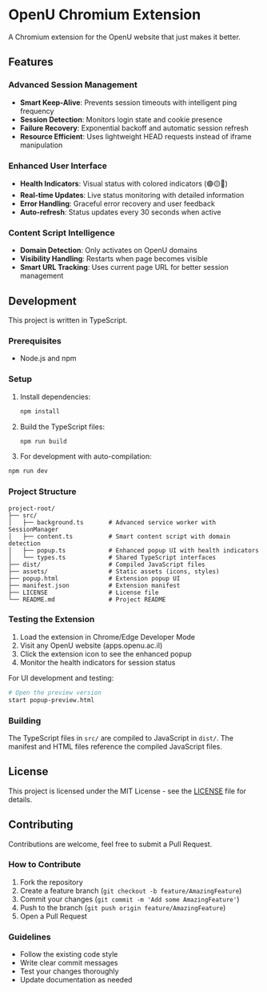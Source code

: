 # OpenU Chromium Extension
A Chromium extension for the OpenU website that just makes it better.

## Features

### Advanced Session Management
- **Smart Keep-Alive**: Prevents session timeouts with intelligent ping frequency
- **Session Detection**: Monitors login state and cookie presence
- **Failure Recovery**: Exponential backoff and automatic session refresh
- **Resource Efficient**: Uses lightweight HEAD requests instead of iframe manipulation

### Enhanced User Interface
- **Health Indicators**: Visual status with colored indicators (🟢🟡🔴)
- **Real-time Updates**: Live status monitoring with detailed information
- **Error Handling**: Graceful error recovery and user feedback
- **Auto-refresh**: Status updates every 30 seconds when active

### Content Script Intelligence
- **Domain Detection**: Only activates on OpenU domains
- **Visibility Handling**: Restarts when page becomes visible
- **Smart URL Tracking**: Uses current page URL for better session management

## Development

This project is written in TypeScript.

### Prerequisites
- Node.js and npm

### Setup
1. Install dependencies:
   ```bash
   npm install
   ```

2. Build the TypeScript files:
   ```bash
   npm run build
   ```

3. For development with auto-compilation:
```bash
npm run dev
```

### Project Structure
```
project-root/
├── src/
│   ├── background.ts       # Advanced service worker with SessionManager
│   ├── content.ts          # Smart content script with domain detection
│   ├── popup.ts            # Enhanced popup UI with health indicators
│   └── types.ts            # Shared TypeScript interfaces
├── dist/                   # Compiled JavaScript files
├── assets/                 # Static assets (icons, styles)
├── popup.html              # Extension popup UI
├── manifest.json           # Extension manifest
├── LICENSE                 # License file
└── README.md               # Project README
```

### Testing the Extension
1. Load the extension in Chrome/Edge Developer Mode
2. Visit any OpenU website (apps.openu.ac.il)
3. Click the extension icon to see the enhanced popup
4. Monitor the health indicators for session status

For UI development and testing:
```bash
# Open the preview version
start popup-preview.html
```

### Building
The TypeScript files in `src/` are compiled to JavaScript in `dist/`. The manifest and HTML files reference the compiled JavaScript files.

## License
This project is licensed under the MIT License - see the [LICENSE](LICENSE) file for details.

## Contributing

Contributions are welcome, feel free to submit a Pull Request.

### How to Contribute
1. Fork the repository
2. Create a feature branch (`git checkout -b feature/AmazingFeature`)
3. Commit your changes (`git commit -m 'Add some AmazingFeature'`)
4. Push to the branch (`git push origin feature/AmazingFeature`)
5. Open a Pull Request

### Guidelines
- Follow the existing code style
- Write clear commit messages
- Test your changes thoroughly
- Update documentation as needed